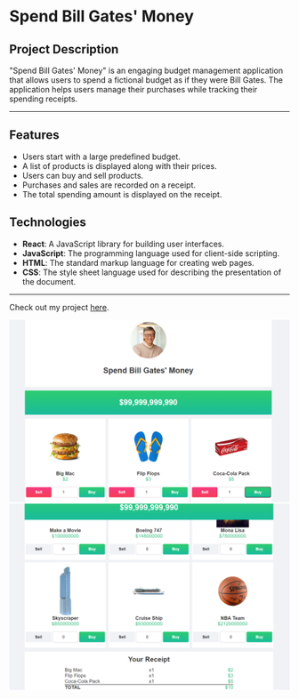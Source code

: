 # Spend Bill Gates' Money

## Project Description
"Spend Bill Gates' Money" is an engaging budget management application that allows users to spend a fictional budget as if they were Bill Gates. The application helps users manage their purchases while tracking their spending receipts.

---

## Features
- Users start with a large predefined budget.
- A list of products is displayed along with their prices.
- Users can buy and sell products.
- Purchases and sales are recorded on a receipt.
- The total spending amount is displayed on the receipt.

## Technologies
- **React**: A JavaScript library for building user interfaces.
- **JavaScript**: The programming language used for client-side scripting.
- **HTML**: The standard markup language for creating web pages.
- **CSS**: The style sheet language used for describing the presentation of the document.


---
Check out my project [here](https://spend-bill-gates-money-flax.vercel.app/).

![github](/public/images/spendBillGatesMoney-1.png)
![github](/public/images/spendBillGatesMoney-2.png)